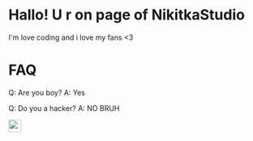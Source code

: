 # Hallo! U r on page of NikitkaStudio
I'm love coding and i love my fans <3

# FAQ
Q: Are you boy?
A: Yes

Q: Do you a hacker?
A: NO BRUH

<a href="https://github.com/NikitkaStudio"><img alt="me on github" height="25" src="https://cdn.jsdelivr.net/npm/@intergrav/devins-badges@3.2.0/assets/cozy/social/github-singular_vector.svg"></a>
